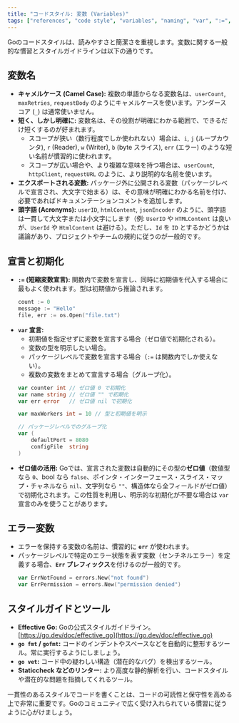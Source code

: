 ```yaml
---
title: "コードスタイル: 変数 (Variables)"
tags: ["references", "code style", "variables", "naming", "var", ":=", "ゼロ値", "エラー変数"]
---
```


Goのコードスタイルは、読みやすさと簡潔さを重視します。変数に関する一般的な慣習とスタイルガイドラインは以下の通りです。

## 変数名

*   **キャメルケース (Camel Case):** 複数の単語からなる変数名は、`userCount`, `maxRetries`, `requestBody` のようにキャメルケースを使います。アンダースコア (`_`) は通常使いません。
*   **短く、しかし明確に:** 変数名は、その役割が明確にわかる範囲で、できるだけ短くするのが好まれます。
    *   スコープが狭い（数行程度でしか使われない）場合は、`i`, `j` (ループカウンタ), `r` (Reader), `w` (Writer), `b` (byte スライス), `err` (エラー) のような短い名前が慣習的に使われます。
    *   スコープが広い場合や、より複雑な意味を持つ場合は、`userCount`, `httpClient`, `requestURL` のように、より説明的な名前を使います。
*   **エクスポートされる変数:** パッケージ外に公開される変数（パッケージレベルで宣言され、大文字で始まる）は、その意味が明確にわかる名前を付け、必要であればドキュメンテーションコメントを追加します。
*   **頭字語 (Acronyms):** `userID`, `htmlContent`, `jsonEncoder` のように、頭字語は一貫して大文字または小文字にします（例: `UserID` や `HTMLContent` は良いが、`UserId` や `HtmlContent` は避ける）。ただし、`Id` を `ID` とするかどうかは議論があり、プロジェクトやチームの規約に従うのが一般的です。

## 宣言と初期化

*   **`:=` (短縮変数宣言):** 関数内で変数を宣言し、同時に初期値を代入する場合に最もよく使われます。型は初期値から推論されます。
    ```go
    count := 0
    message := "Hello"
    file, err := os.Open("file.txt")
    ```
*   **`var` 宣言:**
    *   初期値を指定せずに変数を宣言する場合（ゼロ値で初期化される）。
    *   変数の型を明示したい場合。
    *   パッケージレベルで変数を宣言する場合（`:=` は関数内でしか使えない）。
    *   複数の変数をまとめて宣言する場合（グループ化）。
    ```go
    var counter int // ゼロ値 0 で初期化
    var name string // ゼロ値 "" で初期化
    var err error   // ゼロ値 nil で初期化

    var maxWorkers int = 10 // 型と初期値を明示

    // パッケージレベルでのグループ化
    var (
        defaultPort = 8080
        configFile  string
    )
    ```
*   **ゼロ値の活用:** Goでは、宣言された変数は自動的にその型の**ゼロ値**（数値型なら `0`、bool なら `false`、ポインタ・インターフェース・スライス・マップ・チャネルなら `nil`、文字列なら `""`、構造体なら全フィールドがゼロ値）で初期化されます。この性質を利用し、明示的な初期化が不要な場合は `var` 宣言のみを使うことがあります。

## エラー変数

*   エラーを保持する変数の名前は、慣習的に **`err`** が使われます。
*   パッケージレベルで特定のエラー状態を表す変数（センチネルエラー）を定義する場合、**`Err` プレフィックス**を付けるのが一般的です。
    ```go
    var ErrNotFound = errors.New("not found")
    var ErrPermission = errors.New("permission denied")
    ```

## スタイルガイドとツール

*   **Effective Go:** Goの公式スタイルガイドライン。[https://go.dev/doc/effective_go](https://go.dev/doc/effective_go)
*   **`go fmt` / `gofmt`:** コードのインデントやスペースなどを自動的に整形するツール。常に実行するようにしましょう。
*   **`go vet`:** コード中の疑わしい構造（潜在的なバグ）を検出するツール。
*   **Staticcheck などのリンター:** より高度な静的解析を行い、コードスタイルや潜在的な問題を指摘してくれるツール。

一貫性のあるスタイルでコードを書くことは、コードの可読性と保守性を高める上で非常に重要です。Goのコミュニティで広く受け入れられている慣習に従うように心がけましょう。